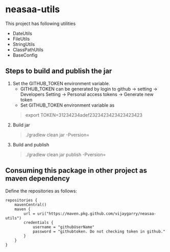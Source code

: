 # neasaa-utils
This project has following utilities 
- DateUtils
- FileUtils
- StringUtils
- ClassPathUtils
- BaseConfig

## Steps to build and publish the jar
1. Set the GITHUB_TOKEN environment variable. 
   * GITHUB_TOKEN can be generated by login to github -> setting -> Developers Setting -> Personal access tokens -> Generate new token
   *	Set GITHUB_TOKEN environment variable as 
   >	export TOKEN=31234234adef2323423423423423423
1. Build jar
	> ./gradlew clean jar -Pversion=<version>
1. Build and publish
	> ./gradlew clean jar publish -Pversion=<version>



## Consuming this package in other project as maven dependency
Define the repositories as follows:
``` 
repositories {
	mavenCentral()
	maven {
		url = uri("https://maven.pkg.github.com/vijaygarry/neasaa-utils")
		credentials {
			username = "githubUserName"
			password = "githubtoken. Do not checking token in github."
		}
    }
}
```